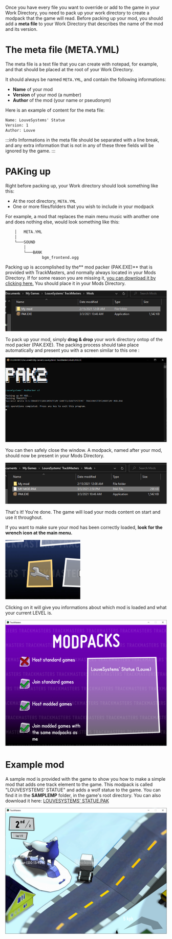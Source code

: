 <!-- TITLE:3. Packing -->

Once you have every file you want to override or add to the game in your Work Directory, you need to pack up your work directory to create a modpack that the game will read.
Before packing up your mod, you should add a **meta file** to your Work Directory that describes the name of the mod and its version.
# The meta file (META.YML)
The meta file is a text file that you can create with notepad, for example, and that should be placed at the root of your Work Directory.

It should always be named `META.YML`, and contain the following informations:
* **Name** of your mod
* **Version** of your mod (a number)
* **Author** of the mod (your name or pseudonym)

Here is an example of content for the meta file:
```
Name: LouveSystems' Statue
Version: 1
Author: Louve
```

:::info
Informations in the meta file should be separated with a line break, and any extra information that is not in any of these three fields will be ignored by the game.
:::
# PAKing up
Right before packing up, your Work directory should look something like this:
* At the root directory, `META.YML`
* One or more files/folders that you wish to include in your modpack

For example, a mod that replaces the main menu music with another one and does nothing else, would look something like this:
```└───My mod
    │   META.YML
    │
    └───SOUND
        │
        └───BANK
                bgm_frontend.ogg
```

Packing up is accomplished by the** mod packer (PAK.EXE)** that is provided with TrackMasters, and normally always located in your Mods Directory. If for some reason you are missing it, [you can download it by clicking here.](/_contents/downloadable/PAK.EXE) You should place it in your Mods Directory.

![mod folder screenshot.png](/_contents/tools/mod%20folder%20screenshot.png)

To pack up your mod, simply **drag & drop** your work directory ontop of the mod packer (PAK.EXE). The packing process should take place automatically and present you with a screen similar to this one :

![pak2.png](/_contents/tools/pak2.png)

You can then safely close the window. A modpack, named after your mod, should now be present in your Mods Directory.

![modfinished.png](/_contents/tools/modfinished.png)

That's it! You're done.
The game will load your mods content on start and use it throughout.

If you want to make sure your mod has been correctly loaded, **look for the wrench icon at the main menu.** 

![wrench.png](/_contents/tools/wrench.png)

Clicking on it will give you informations about which mod is loaded and what your current LEVEL is.

![modopacks.png](/_contents/tools/modopacks.png)

# Example mod
A sample mod is provided with the game to show you how to make a simple mod that adds one track element to the game.
This modpack is called "LOUVESYSTEMS' STATUE" and adds a wolf statue to the game. You can find it in the **SAMPLEMP** folder, in the game's root directory.
You can also download it here:
[LOUVESYSTEMS' STATUE.PAK](/_contents/modpacks/LOUVESYSTEMS'%20STATUE.PAK)

![statue.png](/_contents/statue.png)
